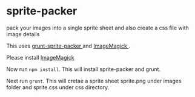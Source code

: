 sprite-packer
=============

pack your images into a single sprite sheet and also create a css file with image details


This uses [ grunt-sprite-packer ](https://npmjs.org/package/grunt-sprite-packer) and [ ImageMagick ](http://www.imagemagick.org/script/index.php).

Please install [ ImageMagick ](http://www.imagemagick.org/script/install-source.php)

Now run ```npm install```.
This will install sprite-packer and grunt.


Next run ```grunt```.
This will cretae a sprite sheet sprite.png under images folder and sprite.css under css directory.
